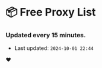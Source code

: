 # :package: Free Proxy List
### Updated every 15 minutes.

- Last updated: `2024-10-01 22:44`

:heart:
